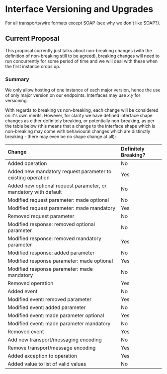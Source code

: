 ---
---
# Interface Versioning and Upgrades

For all transports/wire formats except SOAP (see why we don't like SOAP?).

## Current Proposal

This proposal currently just talks about non-breaking changes (with the definition of non-breaking still to be agreed),
breaking changes will need to run concurrently for some period of time and we will deal with these when the first instance
crops up.

### Summary

We only allow hosting of one instance of each major version, hence the use of only major version on our endpoints.
Interfaces may use _x.y_ for versioning.

With regards to breaking vs non-breaking, each change will be considered on it's own merits. However, for clarity we have
defined interface shape changes as either definitely breaking, or potentially non-breaking, as per the table below
(this means that a change to the interface shape which is non-breaking may come with behavioural changes which are
distinctly breaking - there may even be no shape change at all):

|Change|Definitely Breaking?|
|:---- |:------------------ |
|Added operation|No|
|Added new mandatory request parameter to existing operation|Yes|
|Added new optional request parameter, or mandatory with default|No|
|Modified request parameter: made optional|No|
|Modified request parameter: made mandatory|Yes|
|Removed request parameter|No|
|Modified response: removed optional parameter|No|
|Modified response: removed mandatory parameter|Yes|
|Modified response: added parameter|No|
|Modified response parameter: made optional|Yes|
|Modified response parameter: made mandatory|No|
|Removed operation|Yes|
|Added event|No|
|Modified event: removed parameter|Yes|
|Modified event: added parameter|No|
|Modified event: made parameter optional|Yes|
|Modified event: made parameter mandatory|No|
|Removed event|Yes|
|Add new transport/messaging encoding|No|
|Remove transport/message encoding|Yes|
|Added exception to operation|Yes|
|Added value to list of valid values|No|